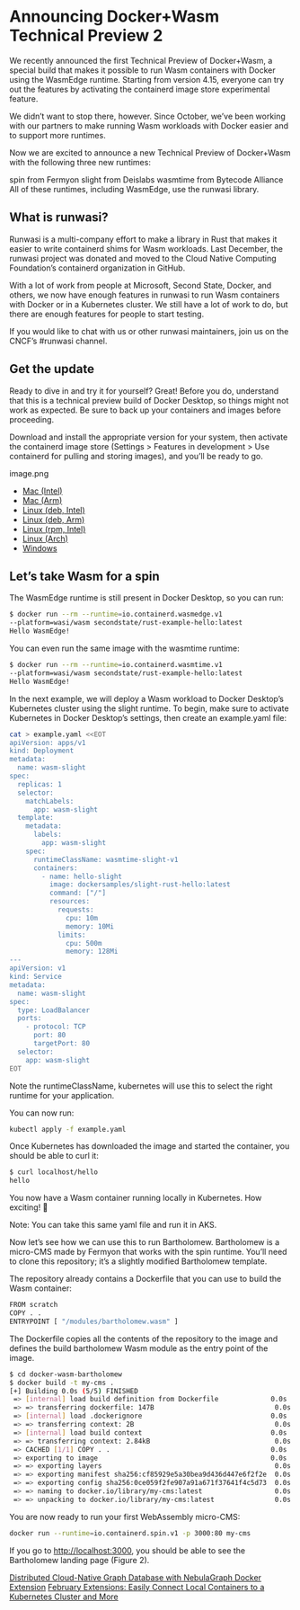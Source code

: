 # Announcing Docker+Wasm Technical Preview 2

We recently announced the first Technical Preview of Docker+Wasm, a special build that makes it possible to run Wasm containers with Docker using the WasmEdge runtime. Starting from version 4.15, everyone can try out the features by activating the containerd image store experimental feature.

We didn’t want to stop there, however. Since October, we’ve been working with our partners to make running Wasm workloads with Docker easier and to support more runtimes.

Now we are excited to announce a new Technical Preview of Docker+Wasm with the following three new runtimes:

spin from Fermyon
slight from Deislabs
wasmtime from Bytecode Alliance
All of these runtimes, including WasmEdge, use the runwasi library.

## What is runwasi?

Runwasi is a multi-company effort to make a library in Rust that makes it easier to write containerd shims for Wasm workloads. Last December, the runwasi project was donated and moved to the Cloud Native Computing Foundation’s containerd organization in GitHub.

With a lot of work from people at Microsoft, Second State, Docker, and others, we now have enough features in runwasi to run Wasm containers with Docker or in a Kubernetes cluster. We still have a lot of work to do, but there are enough features for people to start testing.

If you would like to chat with us or other runwasi maintainers, join us on the CNCF’s #runwasi channel.

## Get the update

Ready to dive in and try it for yourself? Great! Before you do, understand that this is a technical preview build of Docker Desktop, so things might not work as expected. Be sure to back up your containers and images before proceeding.

Download and install the appropriate version for your system, then activate the containerd image store (Settings > Features in development > Use containerd for pulling and storing images), and you’ll be ready to go.

image.png

- [Mac (Intel)](https://dockr.ly/3y9Znuc)
- [Mac (Arm)](https://dockr.ly/3y9Znuc)
- [Linux (deb, Intel)](https://dockr.ly/3Zi4lkJ)
- [Linux (deb, Arm)](https://dockr.ly/3JbxLLC)
- [Linux (rpm, Intel)](https://dockr.ly/3ybU9hu)
- [Linux (Arch)](https://dockr.ly/3IMS5l5)
- [Windows](http://bit.ly/3IVw7fE)

## Let’s take Wasm for a spin

The WasmEdge runtime is still present in Docker Desktop, so you can run:

```bash
$ docker run --rm --runtime=io.containerd.wasmedge.v1
--platform=wasi/wasm secondstate/rust-example-hello:latest
Hello WasmEdge!
```

You can even run the same image with the wasmtime runtime:

```bash
$ docker run --rm --runtime=io.containerd.wasmtime.v1
--platform=wasi/wasm secondstate/rust-example-hello:latest
Hello WasmEdge!
```

In the next example, we will deploy a Wasm workload to Docker Desktop’s Kubernetes cluster using the slight runtime. To begin, make sure to activate Kubernetes in Docker Desktop’s settings, then create an example.yaml file:

```bash
cat > example.yaml <<EOT
apiVersion: apps/v1
kind: Deployment
metadata:
  name: wasm-slight
spec:
  replicas: 1
  selector:
    matchLabels:
      app: wasm-slight
  template:
    metadata:
      labels:
        app: wasm-slight
    spec:
      runtimeClassName: wasmtime-slight-v1
      containers:
        - name: hello-slight
          image: dockersamples/slight-rust-hello:latest
          command: ["/"]
          resources:
            requests:
              cpu: 10m
              memory: 10Mi
            limits:
              cpu: 500m
              memory: 128Mi
---
apiVersion: v1
kind: Service
metadata:
  name: wasm-slight
spec:
  type: LoadBalancer
  ports:
    - protocol: TCP
      port: 80
      targetPort: 80
  selector:
    app: wasm-slight
EOT
```

Note the runtimeClassName, kubernetes will use this to select the right runtime for your application.

You can now run:

```bash
kubectl apply -f example.yaml
```

Once Kubernetes has downloaded the image and started the container, you should be able to curl it:

```bash
$ curl localhost/hello
hello
```

You now have a Wasm container running locally in Kubernetes. How exciting! 🎉

Note: You can take this same yaml file and run it in AKS.

Now let’s see how we can use this to run Bartholomew. Bartholomew is a micro-CMS made by Fermyon that works with the spin runtime. You’ll need to clone this repository; it’s a slightly modified Bartholomew template.

The repository already contains a Dockerfile that you can use to build the Wasm container:

```bash
FROM scratch
COPY . .
ENTRYPOINT [ "/modules/bartholomew.wasm" ]
```

The Dockerfile copies all the contents of the repository to the image and defines the build bartholomew Wasm module as the entry point of the image.

```bash
$ cd docker-wasm-bartholomew
$ docker build -t my-cms .
[+] Building 0.0s (5/5) FINISHED
 => [internal] load build definition from Dockerfile             0.0s
 => => transferring dockerfile: 147B                              0.0s
 => [internal] load .dockerignore                                0.0s
 => => transferring context: 2B                                   0.0s
 => [internal] load build context                                0.0s
 => => transferring context: 2.84kB                               0.0s
 => CACHED [1/1] COPY . .                                        0.0s
 => exporting to image                                           0.0s
 => => exporting layers                                           0.0s
 => => exporting manifest sha256:cf85929e5a30bea9d436d447e6f2f2e  0.0s
 => => exporting config sha256:0ce059f2fe907a91a671f37641f4c5d73  0.0s
 => => naming to docker.io/library/my-cms:latest                  0.0s
 => => unpacking to docker.io/library/my-cms:latest               0.0s
 ```

You are now ready to run your first WebAssembly micro-CMS:

```bash
docker run --runtime=io.containerd.spin.v1 -p 3000:80 my-cms
```

If you go to <http://localhost:3000>, you should be able to see the Bartholomew landing page (Figure 2).

[Distributed Cloud-Native Graph Database with NebulaGraph Docker Extension](https://www.docker.com/blog/distributed-cloud-native-graph-database-nebulagraph-docker-extension/)
[February Extensions: Easily Connect Local Containers to a Kubernetes Cluster and More](https://www.docker.com/blog/new-docker-extensions-february-2023/)

